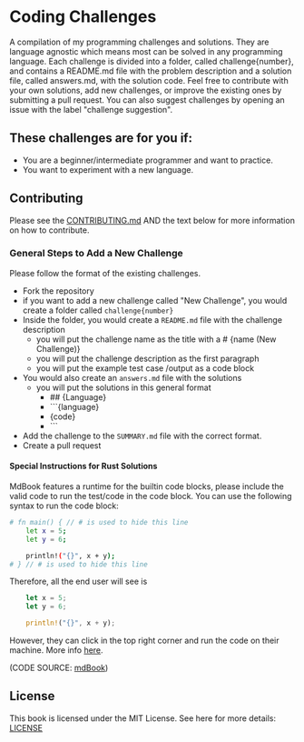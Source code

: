 # Coding Challenges

A compilation of my programming challenges and solutions. They are language agnostic which means most can be solved in any programming language. Each challenge is divided into a folder, called challenge{number}, and contains a README.md file with the problem description and a solution file, called answers.md, with the solution code. Feel free to contribute with your own solutions, add new challenges, or improve the existing ones by submitting a pull request. You can also suggest challenges by opening an issue with the label "challenge suggestion".

## These challenges are for you if:
- You are a beginner/intermediate programmer and want to practice.
- You want to experiment with a new language.

## Contributing
Please see the [CONTRIBUTING.md](/CONTRIBUTING.md) AND the text below for more information on how to contribute.

### General Steps to Add a New Challenge
Please follow the format of the existing challenges.

- Fork the repository
- if you want to add a new challenge called "New Challenge", you would create a folder called `challenge{number}`
- Inside the folder, you would create a `README.md` file with the challenge description
    - you will put the challenge name as the title with a # {name (New Challenge)}
    - you will put the challenge description as the first paragraph
    - you will put the example test case /output as a code block
- You would also create an `answers.md` file with the solutions
    - you will put the solutions in this general format
        - \#\# {Language}
        - \`\`\`{language}
        - {code}
        - \`\`\`
- Add the challenge to the `SUMMARY.md` file with the correct format.
- Create a pull request


#### Special Instructions for Rust Solutions
MdBook features a runtime for the builtin code blocks, please include the valid code to run the test/code in the code block. You can use the following syntax to run the code block:

```bash
# fn main() { // # is used to hide this line
    let x = 5;
    let y = 6;

    println!("{}", x + y);
# } // # is used to hide this line
```

Therefore, all the end user will see is

```rust
    let x = 5;
    let y = 6;

    println!("{}", x + y);
```

However, they can click in the top right corner and run the code on their machine. More info [here](https://rust-lang.github.io/mdBook/format/mdbook.html).

(CODE SOURCE: [mdBook](https://rust-lang.github.io/mdBook/format/mdbook.html))

## License

This book is licensed under the MIT License. See here for more details: [LICENSE](https://raw.githubusercontent.com/ImmutableVariable/Coding-Challenges/main/LICENSE)

